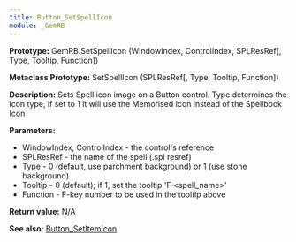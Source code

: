 ```yaml
---
title: Button_SetSpellIcon
module: _GemRB
---
```


**Prototype:** GemRB.SetSpellIcon (WindowIndex, ControlIndex, SPLResRef[, Type, Tooltip, Function])

**Metaclass Prototype:** SetSpellIcon (SPLResRef[, Type, Tooltip, Function])

**Description:** Sets Spell icon image on a Button control. Type determines 
the icon type, if set to 1 it will use the Memorised Icon instead of the 
Spellbook Icon

**Parameters:**
  * WindowIndex, ControlIndex - the control's reference
  * SPLResRef - the name of the spell (.spl resref)
  * Type - 0 (default, use parchment background) or 1 (use stone background)
  * Tooltip - 0 (default); if 1, set the tooltip 'F<n> <spell_name>'
  * Function - F-key number to be used in the tooltip above

**Return value:** N/A

**See also:** [Button_SetItemIcon](Button_SetItemIcon.md)
